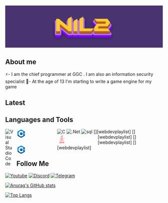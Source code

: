 [![Header](https://github.com/N1l2/N1l2/blob/main/assets/download(2).gif)](https://www.youtube.com/channel/UCAwJJvq8jKOBPOFxLXQFpDw/videos)

## About me
⚡- I am the chief programmer at GGC . I am also an information security specialist
🌱- At the age of 13 I'm starting to write a game engine for my game

## Latest 


## Languages and Tools

![C](https://img.shields.io/badge/-C%23-000000?style=for-the-badge&logo=C&logoColor=965AD6)
![.Net](https://img.shields.io/badge/-.framework-000000?style=for-the-badge&logo=.Net&logoColor=6296CC)
![sql](https://img.shields.io/badge/-.sql-000000?style=for-the-badge&logo=mysql&logoColor=00648b)
[<img align="left" alt="Visual Studio Code" width="26px" src="https://cdn.jsdelivr.net/gh/devicons/devicon/icons/vscode/vscode-original.svg" style="padding-right:10px;" />][webdevplaylist]
[<img align="left" alt="C++" width="30px" src="https://github.com/N1l2/N1l2/blob/main/assets/icons8-c%2B%2B.svg" style="padding-right:100px;" />][webdevplaylist]
[<img align="left" alt="Java" width="30px" src="https://github.com/devicons/devicon/blob/v2.15.1/icons/java/java-plain-wordmark.svg" style="padding-right:100px;" />][webdevplaylist]
[<img align="left" alt="C#" width="30px" src="https://github.com/N1l2/N1l2/blob/main/assets/icons8-c%2B%2B.svg" style="padding-right:100px;" />][webdevplaylist]

## Follow Me

[![Youtube](https://img.shields.io/badge/-Youtube-090909?style=for-the-badge&logo=Youtube&logoColor=FF0000)](https://www.youtube.com/channel/UCAwJJvq8jKOBPOFxLXQFpDw)
[![Discord](https://img.shields.io/badge/-discord-090909?style=for-the-badge&logo=Discord&logoColor=#5562EA)](https://discord.gg/X3uQdEQRJ5)
[![Telegram](https://img.shields.io/badge/-Telegram-090909?style=for-the-badge&logo=Telegram&logoColor=#5562EA)](https://t.me/N1l32)



[![Anurag's GitHub stats](https://github-readme-stats.vercel.app/api?username=N1l2&show_icons=true&theme=tokyonight&locale=ru)](https://github.com/anuraghazra/github-readme-stats)

[![Top Langs](https://github-readme-stats.vercel.app/api/top-langs/?username=N1l2&layout=compact)](https://github.com/N1l2)
